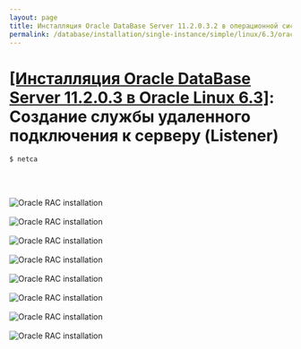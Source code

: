 ```yaml
---
layout: page
title: Инсталляция Oracle DataBase Server 11.2.0.3.2 в операционной системе Oracle Linux 6.3 x86_64
permalink: /database/installation/single-instance/simple/linux/6.3/oracle/12.1/oracle-listener-creation/
---
```


# <a href="/database/installation/single-instance/simple/linux/6.3/oracle/12.1/">[Инсталляция Oracle DataBase Server 11.2.0.3 в Oracle Linux 6.3]</a>: Создание службы удаленного подключения к серверу (Listener)


	$ netca


<br/><br/>

<img src="http://img.oradba.net/img/oracle/database/simple/11.2/oracle11_database_listener_creation_01.PNG" border="0" alt="Oracle RAC installation"><br/><br/>
<img src="http://img.oradba.net/img/oracle/database/simple/11.2/oracle11_database_listener_creation_02.PNG" border="0" alt="Oracle RAC installation"><br/><br/>
<img src="http://img.oradba.net/img/oracle/database/simple/11.2/oracle11_database_listener_creation_03.PNG" border="0" alt="Oracle RAC installation"><br/><br/>
<img src="http://img.oradba.net/img/oracle/database/simple/11.2/oracle11_database_listener_creation_04.PNG" border="0" alt="Oracle RAC installation"><br/><br/>
<img src="http://img.oradba.net/img/oracle/database/simple/11.2/oracle11_database_listener_creation_05.PNG" border="0" alt="Oracle RAC installation"><br/><br/>
<img src="http://img.oradba.net/img/oracle/database/simple/11.2/oracle11_database_listener_creation_06.PNG" border="0" alt="Oracle RAC installation"><br/><br/>
<img src="http://img.oradba.net/img/oracle/database/simple/11.2/oracle11_database_listener_creation_07.PNG" border="0" alt="Oracle RAC installation"><br/><br/>
<img src="http://img.oradba.net/img/oracle/database/simple/11.2/oracle11_database_listener_creation_08.PNG" border="0" alt="Oracle RAC installation"><br/><br/>
